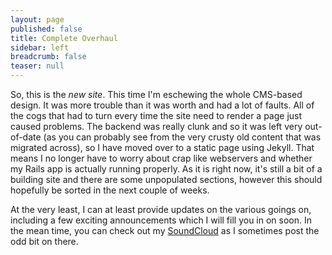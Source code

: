 ```yaml
---
layout: page
published: false
title: Complete Overhaul
sidebar: left
breadcrumb: false
teaser: null
---
```


So, this is the _new site_. This time I'm eschewing the whole CMS-based design. It was more trouble than it was worth and had a lot of faults. All of the cogs that had to turn every time the site need to render a page just caused problems. The backend was really clunk and so it was left very out-of-date (as you can probably see from the very crusty old content that was migrated across), so I have moved over to a static page using Jekyll. That means I no longer have to worry about crap like webservers and whether my Rails app is actually running properly. As it is right now, it's still a bit of a building site and there are some unpopulated sections, however this should hopefully be sorted in the next couple of weeks. 

At the very least, I can at least provide updates on the various goings on, including a few exciting announcements which I will fill you in on soon. In the mean time, you can check out my [SoundCloud](https://soundcloud.com/unclewalter) as I sometimes post the odd bit on there. 